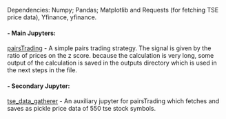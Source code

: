 Dependencies: Numpy; Pandas; Matplotlib and Requests (for fetching TSE price data), Yfinance, yfinance.

#### - Main Jupyters:
[pairsTrading](/PairsTrading.ipynb) - A simple pairs trading strategy. The signal is given by the ratio of prices on the z score. because the calculation is very long, some output of the calculation is saved in the outputs directory which is used in the next steps in the file.

#### - Secondary Jupyter:
[tse_data_gatherer](data/tse_data_gatherer.ipynb) -
An auxiliary jupyter for pairsTrading which fetches and saves as pickle price data of 550 tse stock symbols.